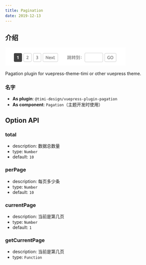 ```yaml
---
title: Pagination
date: 2019-12-13
---
```


## 介绍

![demo.png](./images/pagation.png)

Pagation plugin for vuepress-theme-timi or other vuepress theme.

### 名字

- **As plugin**: `@timi-design/vuepress-plugin-pagation`
- **As component**: `Pagation`（主题开发时使用）

## Option API

### total

- description: 数据总数量
- type: `Number`
- default: `10`

### perPage

- description: 每页多少条
- type: `Number`
- default: `10`

### currentPage

- description: 当前是第几页
- type: `Number`
- default: `1`

### getCurrentPage

- description: 当前是第几页
- type: `Function`